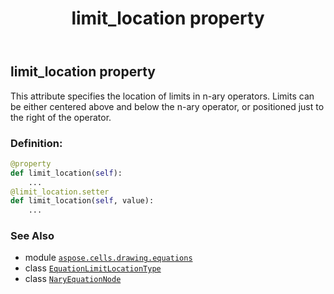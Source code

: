 ﻿---
title: limit_location property
second_title: Aspose.Cells for Python via .NET API References
description: 
type: docs
weight: 180
url: /aspose.cells.drawing.equations/naryequationnode/limit_location/
is_root: false
---

## limit_location property


This attribute specifies the location of limits in n-ary operators. Limits can be either centered above and below the n-ary operator, or positioned just to the right of the operator.
### Definition:
```python
@property
def limit_location(self):
    ...
@limit_location.setter
def limit_location(self, value):
    ...
```

### See Also
* module [`aspose.cells.drawing.equations`](../../)
* class [`EquationLimitLocationType`](/cells/python-net/aspose.cells.drawing.equations/equationlimitlocationtype)
* class [`NaryEquationNode`](/cells/python-net/aspose.cells.drawing.equations/naryequationnode)
